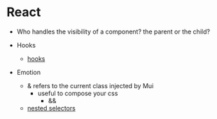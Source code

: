 # React

- Who handles the visibility of a component? the parent or the child?
- Hooks

  - [hooks](https://reactjs.org/docs/hooks-intro.html)

- Emotion
  - & refers to the current class injected by Mui
    - useful to compose your css
      - &&
  - [nested selectors](https://emotion.sh/docs/nested)
